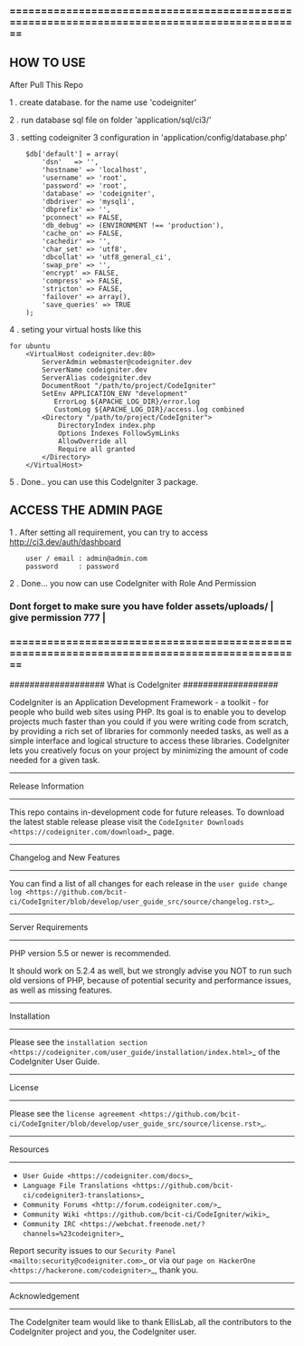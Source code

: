 ### ============================================================================================

## HOW TO USE

After Pull This Repo

1 . create database. for the name use 'codeigniter'

2 . run database sql file on folder 'application/sql/ci3/'

3 . setting codeigniter 3 configuration in 'application/config/database.php'

        $db['default'] = array(
            'dsn'   => '',
            'hostname' => 'localhost',
            'username' => 'root',
            'password' => 'root',
            'database' => 'codeigniter',
            'dbdriver' => 'mysqli',
            'dbprefix' => '',
            'pconnect' => FALSE,
            'db_debug' => (ENVIRONMENT !== 'production'),
            'cache_on' => FALSE,
            'cachedir' => '',
            'char_set' => 'utf8',
            'dbcollat' => 'utf8_general_ci',
            'swap_pre' => '',
            'encrypt' => FALSE,
            'compress' => FALSE,
            'stricton' => FALSE,
            'failover' => array(),
            'save_queries' => TRUE
        );

4 . seting your virtual hosts like this

    for ubuntu
        <VirtualHost codeigniter.dev:80>
            ServerAdmin webmaster@codeigniter.dev
            ServerName codeigniter.dev
            ServerAlias codeigniter.dev
            DocumentRoot "/path/to/project/CodeIgniter"
            SetEnv APPLICATION_ENV "development"
               ErrorLog ${APACHE_LOG_DIR}/error.log
               CustomLog ${APACHE_LOG_DIR}/access.log combined
            <Directory "/path/to/project/CodeIgniter">
                DirectoryIndex index.php
                Options Indexes FollowSymLinks
                AllowOverride all
                Require all granted
            </Directory>
        </VirtualHost>

5 . Done.. you can use this CodeIgniter 3 package.


## ACCESS THE ADMIN PAGE

1 . After setting all requirement, you can try to access http://ci3.dev/auth/dashboard

        user / email : admin@admin.com
        password     : password

2 . Done... you now can use CodeIgniter with Role And Permission

### Dont forget to make sure you have folder assets/uploads/ | give permission 777 |

### ============================================================================================

###################
What is CodeIgniter
###################

CodeIgniter is an Application Development Framework - a toolkit - for people
who build web sites using PHP. Its goal is to enable you to develop projects
much faster than you could if you were writing code from scratch, by providing
a rich set of libraries for commonly needed tasks, as well as a simple
interface and logical structure to access these libraries. CodeIgniter lets
you creatively focus on your project by minimizing the amount of code needed
for a given task.

*******************
Release Information
*******************

This repo contains in-development code for future releases. To download the
latest stable release please visit the `CodeIgniter Downloads
<https://codeigniter.com/download>`_ page.

**************************
Changelog and New Features
**************************

You can find a list of all changes for each release in the `user
guide change log <https://github.com/bcit-ci/CodeIgniter/blob/develop/user_guide_src/source/changelog.rst>`_.

*******************
Server Requirements
*******************

PHP version 5.5 or newer is recommended.

It should work on 5.2.4 as well, but we strongly advise you NOT to run
such old versions of PHP, because of potential security and performance
issues, as well as missing features.

************
Installation
************

Please see the `installation section <https://codeigniter.com/user_guide/installation/index.html>`_
of the CodeIgniter User Guide.

*******
License
*******

Please see the `license
agreement <https://github.com/bcit-ci/CodeIgniter/blob/develop/user_guide_src/source/license.rst>`_.

*********
Resources
*********

-  `User Guide <https://codeigniter.com/docs>`_
-  `Language File Translations <https://github.com/bcit-ci/codeigniter3-translations>`_
-  `Community Forums <http://forum.codeigniter.com/>`_
-  `Community Wiki <https://github.com/bcit-ci/CodeIgniter/wiki>`_
-  `Community IRC <https://webchat.freenode.net/?channels=%23codeigniter>`_

Report security issues to our `Security Panel <mailto:security@codeigniter.com>`_
or via our `page on HackerOne <https://hackerone.com/codeigniter>`_, thank you.

***************
Acknowledgement
***************

The CodeIgniter team would like to thank EllisLab, all the
contributors to the CodeIgniter project and you, the CodeIgniter user.